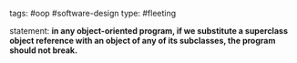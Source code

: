 tags: #oop #software-design 
type:  #fleeting

statement: __in any object-oriented program, if we substitute a superclass object reference with an object of any of its subclasses, the program should not break.__
